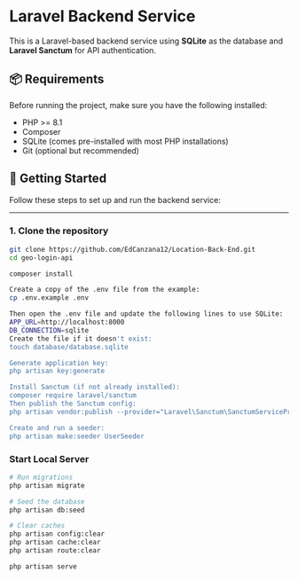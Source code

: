 # Laravel Backend Service

This is a Laravel-based backend service using **SQLite** as the database and **Laravel Sanctum** for API authentication.

## 📦 Requirements

Before running the project, make sure you have the following installed:

- PHP >= 8.1
- Composer
- SQLite (comes pre-installed with most PHP installations)
- Git (optional but recommended)

## 🚀 Getting Started

Follow these steps to set up and run the backend service:

---

### 1. Clone the repository

```bash
git clone https://github.com/EdCanzana12/Location-Back-End.git
cd geo-login-api

composer install

Create a copy of the .env file from the example:
cp .env.example .env

Then open the .env file and update the following lines to use SQLite:
APP_URL=http://localhost:8000
DB_CONNECTION=sqlite
Create the file if it doesn't exist:
touch database/database.sqlite

Generate application key:
php artisan key:generate

Install Sanctum (if not already installed):
composer require laravel/sanctum
Then publish the Sanctum config:
php artisan vendor:publish --provider="Laravel\Sanctum\SanctumServiceProvider"

Create and run a seeder:
php artisan make:seeder UserSeeder
```
### Start Local Server
```bash
# Run migrations
php artisan migrate

# Seed the database
php artisan db:seed

# Clear caches
php artisan config:clear
php artisan cache:clear
php artisan route:clear

php artisan serve
```
